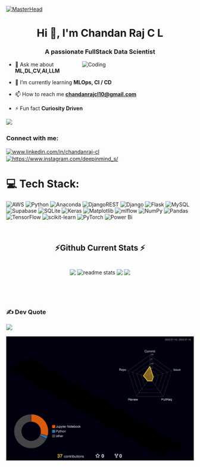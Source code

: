 [![MasterHead](https://firebasestorage.googleapis.com/v0/b/flexi-coding.appspot.com/o/dempgi7-520f8d5f-63d4-4453-8822-dbc149ae27f8.gif?alt=media&token=91c0c7b2-93c3-4029-b011-1a8703c5730d)](https://rishavchanda.io)
<h1 align="center">Hi 👋, I'm Chandan Raj C L</h1>
<h3 align="center">A passionate FullStack Data Scientist </h3>
<img align="right" alt="Coding" width="300" src="https://user-images.githubusercontent.com/74038190/212750996-938b257b-266c-45a7-9af7-655341c0f58b.gif">


- 💬 Ask me about **ML,DL,CV,AI,LLM**

- 🌱 I’m currently learning **MLOps, CI / CD**  

- 📫 How to reach me **chandanrajcl10@gmail.com**

- ⚡ Fun fact **Curiosity Driven**




[![](https://visitcount.itsvg.in/api?id=Chandanraj-123&icon=0&color=0)](https://visitcount.itsvg.in)

<h3 align="left">Connect with me:</h3>
<p align="left">
<a href="https://linkedin.com/in/www.linkedin.com/in/chandanraj-cl" target="blank"><img align="center" src="https://raw.githubusercontent.com/rahuldkjain/github-profile-readme-generator/master/src/images/icons/Social/linked-in-alt.svg" alt="www.linkedin.com/in/chandanraj-cl" height="30" width="40" /></a>
<a href="https://instagram.com/https://www.instagram.com/deepinmind_s/" target="blank"><img align="center" src="https://raw.githubusercontent.com/rahuldkjain/github-profile-readme-generator/master/src/images/icons/Social/instagram.svg" alt="https://www.instagram.com/deepinmind_s/" height="30" width="40" /></a>
</p>

# 💻 Tech Stack:
![AWS](https://img.shields.io/badge/AWS-%23FF9900.svg?style=for-the-badge&logo=amazon-aws&logoColor=white) ![Python](https://img.shields.io/badge/python-3670A0?style=for-the-badge&logo=python&logoColor=ffdd54) ![Anaconda](https://img.shields.io/badge/Anaconda-%2344A833.svg?style=for-the-badge&logo=anaconda&logoColor=white)  ![DjangoREST](https://img.shields.io/badge/DJANGO-REST-ff1709?style=for-the-badge&logo=django&logoColor=white&color=ff1709&labelColor=gray) ![Django](https://img.shields.io/badge/django-%23092E20.svg?style=for-the-badge&logo=django&logoColor=white) ![Flask](https://img.shields.io/badge/flask-%23000.svg?style=for-the-badge&logo=flask&logoColor=white) ![MySQL](https://img.shields.io/badge/mysql-4479A1.svg?style=for-the-badge&logo=mysql&logoColor=white) ![Supabase](https://img.shields.io/badge/Supabase-3ECF8E?style=for-the-badge&logo=supabase&logoColor=white) ![SQLite](https://img.shields.io/badge/sqlite-%2307405e.svg?style=for-the-badge&logo=sqlite&logoColor=white)  ![Keras](https://img.shields.io/badge/Keras-%23D00000.svg?style=for-the-badge&logo=Keras&logoColor=white) ![Matplotlib](https://img.shields.io/badge/Matplotlib-%23ffffff.svg?style=for-the-badge&logo=Matplotlib&logoColor=black) ![mlflow](https://img.shields.io/badge/mlflow-%23d9ead3.svg?style=for-the-badge&logo=numpy&logoColor=blue) ![NumPy](https://img.shields.io/badge/numpy-%23013243.svg?style=for-the-badge&logo=numpy&logoColor=white) ![Pandas](https://img.shields.io/badge/pandas-%23150458.svg?style=for-the-badge&logo=pandas&logoColor=white) ![TensorFlow](https://img.shields.io/badge/TensorFlow-%23FF6F00.svg?style=for-the-badge&logo=TensorFlow&logoColor=white) ![scikit-learn](https://img.shields.io/badge/scikit--learn-%23F7931E.svg?style=for-the-badge&logo=scikit-learn&logoColor=white) ![PyTorch](https://img.shields.io/badge/PyTorch-%23EE4C2C.svg?style=for-the-badge&logo=PyTorch&logoColor=white) ![Power Bi](https://img.shields.io/badge/power_bi-F2C811?style=for-the-badge&logo=powerbi&logoColor=black) 



<br/>
  <h2 align="center">⚡Github Current Stats ⚡</h2>
<br>
<div align=center>
   <img width=330 align="center"src="https://github-readme-streak-stats.herokuapp.com/?user=Chandanraj-123&theme=tokyonight&hide_border=false" />
   <img width=330 align="center"src="https://github-readme-stats.vercel.app/api?username=Chandanraj-123&show_icons=true&theme=react&rank_icon=github&border_radius=10" alt="readme stats" />
   <img width=330 align="center" src="https://github-readme-stats.vercel.app/api?username=Chandanraj-123&theme=tokyonight&show_icons=true&hide_border=false&include_all_commits=true&count_private=true" />
   <img width=400 align="center" src="https://github-readme-stats.vercel.app/api/top-langs/?username=Chandanraj-123&theme=tokyonight&hide_border=false&include_all_commits=true&count_private=true&layout=compact&align=left"/>
  
</div>   
  <br/>

<br/><br/>



### ✍️ Dev Quote
![](https://quotes-github-readme.vercel.app/api?type=horizontal&theme=dark)


![](./profile-3d-contrib/profile-night-rainbow.svg)

